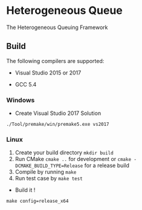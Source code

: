 # Heterogeneous Queue
The Heterogeneous Queuing Framework


## Build


The following compilers are supported:

- Visual Studio 2015 or 2017

- GCC 5.4

### Windows

- Create Visual Studio 2017 Solution

`./Tool/premake/win/premake5.exe vs2017`


### Linux

1. Create your build directory `mkdir build`
2. Run CMake `cmake ..` for development or `cmake -DCMAKE_BUILD_TYPE=Release` for a release build
3. Compile by running `make`
4. Run test case by `make test`


- Build it !

`make config=release_x64`
